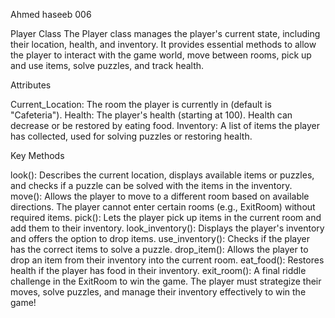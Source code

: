 Ahmed haseeb  006

Player Class
The Player class manages the player's current state, including their location, health, and inventory. It provides essential methods to allow the player to interact with the game world, move between rooms, pick up and use items, solve puzzles, and track health.

Attributes

Current_Location: The room the player is currently in (default is "Cafeteria").
Health: The player's health (starting at 100). Health can decrease or be restored by eating food.
Inventory: A list of items the player has collected, used for solving puzzles or restoring health.

Key Methods

look(): Describes the current location, displays available items or puzzles, and checks if a puzzle can be solved with the items in the inventory.
move(): Allows the player to move to a different room based on available directions. The player cannot enter certain rooms (e.g., ExitRoom) without required items.
pick(): Lets the player pick up items in the current room and add them to their inventory.
look_inventory(): Displays the player's inventory and offers the option to drop items.
use_inventory(): Checks if the player has the correct items to solve a puzzle.
drop_item(): Allows the player to drop an item from their inventory into the current room.
eat_food(): Restores health if the player has food in their inventory.
exit_room(): A final riddle challenge in the ExitRoom to win the game.
The player must strategize their moves, solve puzzles, and manage their inventory effectively to win the game!
